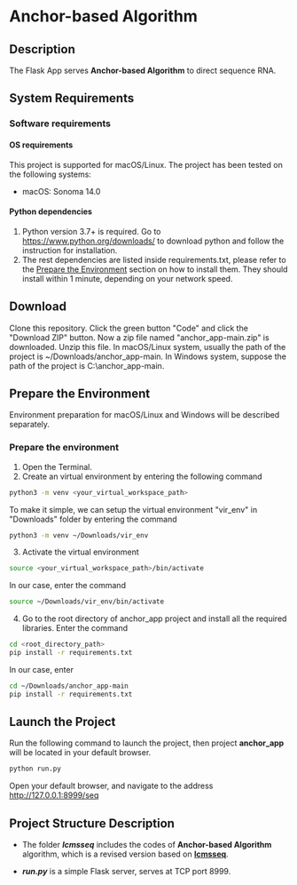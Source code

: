 # Anchor-based Algorithm

## Description
The Flask App serves **Anchor-based Algorithm** to direct sequence RNA.

## System Requirements

### Software requirements
#### OS requirements
This project is supported for macOS/Linux. The project has been tested on the following systems:
- macOS: Sonoma 14.0

#### Python dependencies
1. Python version 3.7+ is required. Go to https://www.python.org/downloads/ to download python and follow the instruction for installation.
2. The rest dependencies are listed inside requirements.txt, please refer to the [Prepare the Environment](#prepare-the-environment) section on how to install them. They should install within 1 minute, depending on your network speed.

## Download
Clone this repository. Click the green button "Code" and click the "Download ZIP" button. Now a zip file named "anchor_app-main.zip" is downloaded. Unzip this file. In macOS/Linux system, usually the path of the project is ~/Downloads/anchor_app-main. In Windows system, suppose the path of the project is C:\anchor_app-main.

## Prepare the Environment
Environment preparation for macOS/Linux and Windows will be described separately.
### Prepare the environment
1. Open the Terminal.
2. Create an virtual environment by entering the following command
```Bash
python3 -m venv <your_virtual_workspace_path>
```
To make it simple, we can setup the virtual environment "vir_env" in "Downloads" folder by entering the command
```Bash
python3 -m venv ~/Downloads/vir_env
```
3. Activate the virtual environment
```Bash
source <your_virtual_workspace_path>/bin/activate
```
In our case, enter the command
```Bash
source ~/Downloads/vir_env/bin/activate
```
4. Go to the root directory of anchor_app project and install all the required libraries. Enter the command
```Bash
cd <root_directory_path>
pip install -r requirements.txt
```
In our case, enter
```Bash
cd ~/Downloads/anchor_app-main
pip install -r requirements.txt
```

## Launch the Project
Run the following command to launch the project, then project **anchor_app** will be located in your default browser.
```Bash
python run.py
```

Open your default browser, and navigate to the address
http://127.0.0.1:8999/seq

## Project Structure Description
- The folder <em>**lcmsseq**</em> includes the codes of **Anchor-based Algorithm** algorithm, which is a revised version based on [**lcmsseq**](https://github.com/szostaklab/lcmsseq).

- <em>**run.py**</em> is a simple Flask server, serves at TCP port 8999.
